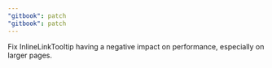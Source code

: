 ```yaml
---
"gitbook": patch
"gitbook": patch
---
```


Fix InlineLinkTooltip having a negative impact on performance, especially on larger pages.
